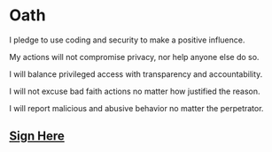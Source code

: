 # Oath
I pledge to use coding and security to make a positive influence.

My actions will not compromise privacy, nor help anyone else do so.

I will balance privileged access with transparency and accountability. 

I will not excuse bad faith actions no matter how justified the reason.

I will report malicious and abusive behavior no matter the perpetrator.

## [Sign Here](https://github.com/foxlightco/lightbringer/edit/master/committers.md)
